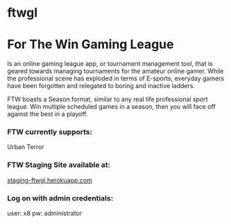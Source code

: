 ftwgl
=====

# For The Win Gaming League

Is an online gaming league app, or tournament management tool, that is geared towards managing tournaments for the amateur online gamer.
While the professional scene has exploded in terms of E-sports, everyday
gamers have been forgotten and relegated to boring and inactive ladders.

FTW boasts a Season format, similar to any real life professional sport league. Win multiple
scheduled games in a season, then you will face off against the best in a
playoff.

### FTW currently supports:
Urban Terror

### FTW Staging Site available at:
[staging-ftwgl.herokuapp.com](http://staging-ftwgl.herokuapp.com)

### Log on with admin credentials:
user: x8  pw: administrator
